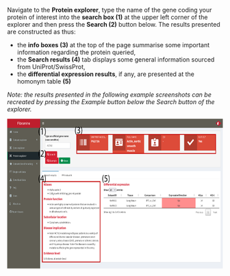 Navigate to the **Protein explorer**, type the name of the gene coding your protein of interest into the **search box (1)** at the upper left corner of the explorer and then press the **Search (2)** button below. The results presented are constructed as thus: 

- the **info boxes (3)** at the top of the page summarise some important information regarding the protein queried, 
- the **Search results (4)** tab displays some general information sourced from UniProt/SwissProt,
- the **differential expression results**, if any, are presented at the homonym table **(5)**

*Note: the results presented in the following example screenshots can be recreated by pressing the Example button below the Search button of the explorer.*

<a href= "faq/faqScreenshots/proteinExpl1.png" target="_blank" rel='noopener noreferrer'> 
	<img src= "./faqScreenshots/proteinExpl1.png" alt="image" style="width:900px;height:350px" class="center"/>
</a>
